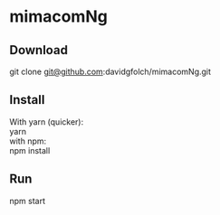 # mimacomNg
## Download
git clone git@github.com:davidgfolch/mimacomNg.git
## Install
With yarn (quicker):<br/>
yarn<br/>
with npm:<br/>
npm install
## Run
npm start

